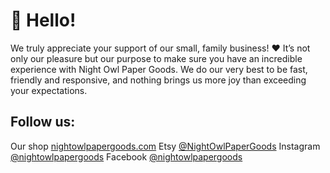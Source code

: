 # 👋 Hello!

We truly appreciate your support of our small, family business! ❤️ It’s not only our pleasure but our purpose to make sure you have an incredible experience with Night Owl Paper Goods. We do our very best to be fast, friendly and responsive, and nothing brings us more joy than exceeding your expectations.

## Follow us:

Our shop [nightowlpapergoods.com](https://nightowlpapergoods.com)
Etsy [@NightOwlPaperGoods](https://www.etsy.com/shop/NightOwlPaperGoods)
Instagram [@nightowlpapergoods](https://www.instagram.com/nightowlpapergoods/?hl=en)
Facebook [@nightowlpapergoods](https://www.facebook.com/nightowlpapergoods/)
